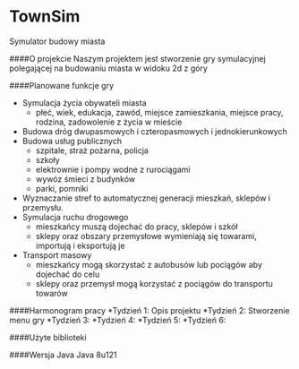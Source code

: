 # TownSim
Symulator budowy miasta

####O projekcie
Naszym projektem jest stworzenie gry symulacyjnej polegającej na budowaniu miasta w widoku 2d z góry

####Planowane funkcje gry
- Symulacja życia obywateli miasta 
  * płeć, wiek, edukacja, zawód, miejsce zamieszkania, miejsce pracy, rodzina, zadowolenie z życia w mieście
- Budowa dróg dwupasmowych i czteropasmowych i jednokierunkowych
- Budowa usług publicznych
  * szpitale, straż pożarna, policja
  * szkoły
  * elektrownie i pompy wodne z rurociągami
  * wywóz śmieci z budynków
  * parki, pomniki
- Wyznaczanie stref to automatycznej generacji mieszkań, sklepów i przemysłu.
- Symulacja ruchu drogowego
  * mieszkańcy muszą dojechać do pracy, sklepów i szkół
  * sklepy oraz obszary przemysłowe wymieniają się towarami, importują i eksportują je
- Transport masowy
  * mieszkańcy mogą skorzystać z autobusów lub pociągów aby dojechać do celu
  * sklepy oraz przemysł mogą korzystać z pociągów do transportu towarów



####Harmonogram pracy
  *Tydzień 1: Opis projektu
  *Tydzień 2: Stworzenie menu gry
  *Tydzień 3:
  *Tydzień 4:
  *Tydzień 5:
  *Tydzień 6:

####Użyte biblioteki


####Wersja Java
Java 8u121
